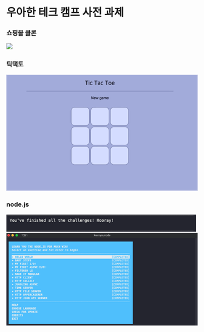 # 우아한 테크 캠프 사전 과제

### 쇼핑몰 클론
<img src="html-css/execution.gif">

### 틱택토
<img src="tic-tac-toe/execution.gif" width="700px">

### node.js
<img src="nodejs/hooray.png" width="500px">
<img src="nodejs/completed.png" width="700px">